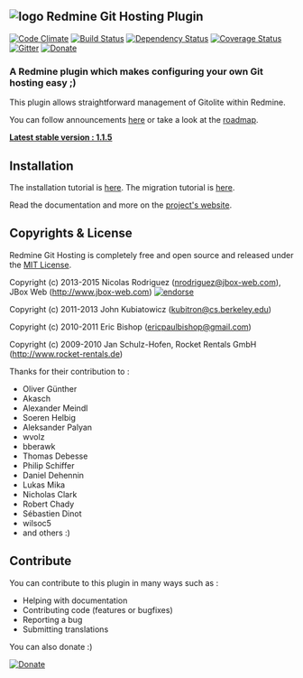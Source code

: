 ## ![logo](https://raw.github.com/jbox-web/redmine_git_hosting/gh-pages/images/git_logo.png) Redmine Git Hosting Plugin

[![Code Climate](https://codeclimate.com/github/jbox-web/redmine_git_hosting.png)](https://codeclimate.com/github/jbox-web/redmine_git_hosting)
[![Build Status](https://travis-ci.org/jbox-web/redmine_git_hosting.svg?branch=devel)](https://travis-ci.org/jbox-web/redmine_git_hosting)
[![Dependency Status](https://gemnasium.com/jbox-web/redmine_git_hosting.svg)](https://gemnasium.com/jbox-web/redmine_git_hosting)
[![Coverage Status](https://coveralls.io/repos/jbox-web/redmine_git_hosting/badge.png?branch=devel)](https://coveralls.io/r/jbox-web/redmine_git_hosting?branch=devel)
[![Gitter](https://badges.gitter.im/Join%20Chat.svg)](https://gitter.im/jbox-web/redmine_git_hosting?utm_source=badge&utm_medium=badge&utm_campaign=pr-badge)
[![Donate](https://www.paypalobjects.com/en_US/i/btn/btn_donate_LG.gif)](https://www.paypal.com/cgi-bin/webscr?cmd=_s-xclick&hosted_button_id=FBT7E7DAVVEEU)

### A Redmine plugin which makes configuring your own Git hosting easy ;)

This plugin allows straightforward management of Gitolite within Redmine.

You can follow announcements [here](http://redmine-git-hosting.io/news/) or take a look at the [roadmap](http://redmine-git-hosting.io/about/roadmap/).

**[Latest stable version : 1.1.5](http://redmine-git-hosting.io/releases-notes/release-1.1.5.html)**

## Installation

The installation tutorial is [here](http://redmine-git-hosting.io/get_started/). The migration tutorial is [here](http://redmine-git-hosting.io/how-to/migrate/).

Read the documentation and more on the [project's website](http://redmine-git-hosting.io/).


## Copyrights & License

Redmine Git Hosting is completely free and open source and released under the [MIT License](https://github.com/jbox-web/redmine_git_hosting/blob/devel/LICENSE).

Copyright (c) 2013-2015 Nicolas Rodriguez (nrodriguez@jbox-web.com), JBox Web (http://www.jbox-web.com) [![endorse](https://api.coderwall.com/n-rodriguez/endorsecount.png)](https://coderwall.com/n-rodriguez)

Copyright (c) 2011-2013 John Kubiatowicz (kubitron@cs.berkeley.edu)

Copyright (c) 2010-2011 Eric Bishop (ericpaulbishop@gmail.com)

Copyright (c) 2009-2010 Jan Schulz-Hofen, Rocket Rentals GmbH (http://www.rocket-rentals.de)

Thanks for their contribution to :

* Oliver Günther
* Akasch
* Alexander Meindl
* Soeren Helbig
* Aleksander Palyan
* wvolz
* bberawk
* Thomas Debesse
* Philip Schiffer
* Daniel Dehennin
* Lukas Mika
* Nicholas Clark
* Robert Chady
* Sébastien Dinot
* wilsoc5
* and others :)

## Contribute

You can contribute to this plugin in many ways such as :
* Helping with documentation
* Contributing code (features or bugfixes)
* Reporting a bug
* Submitting translations

You can also donate :)

[![Donate](https://www.paypalobjects.com/en_US/i/btn/btn_donate_LG.gif)](https://www.paypal.com/cgi-bin/webscr?cmd=_s-xclick&hosted_button_id=FBT7E7DAVVEEU)
